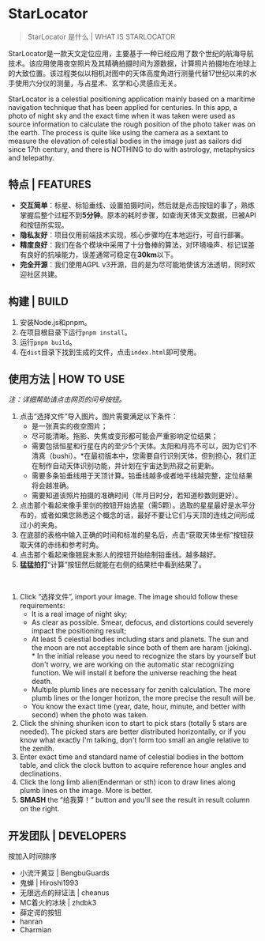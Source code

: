 # StarLocator

> StarLocator 是什么 | WHAT IS STARLOCATOR

StarLocator是一款天文定位应用，主要基于一种已经应用了数个世纪的航海导航技术。该应用使用夜空照片及其精确拍摄时间为源数据，计算照片拍摄地在地球上的大致位置。该过程类似以相机对图中的天体高度角进行测量代替17世纪以来的水手使用六分仪的测量，与占星术、玄学和心灵感应无关。

StarLocator is a celestial positioning application mainly based on a maritime navigation technique that has been applied
for centuries. In this app, a photo of night sky and the exact time when it was taken were used as source information to
calculate the rough position of the photo taker was on the earth. The process is quite like using the camera as a
sextant to measure the elevation of celestial bodies in the image just as sailors did since 17th century, and there is
NOTHING to do with astrology, metaphysics and telepathy.

## 特点 | FEATURES

- **交互简单**：标星、标铅垂线、设置拍摄时间，然后就是点击按钮的事了，熟练掌握后整个过程不到**5分钟**。原本的耗时步骤，如查询天体天文数据，已被API和按钮所实现。
- **隐私友好**：项目仅用前端技术实现，核心步骤均在本地运行，可自行部署。
- **精度良好**：我们在各个模块中采用了十分鲁棒的算法，对环境噪声、标记误差有良好的抗噪能力，误差通常可稳定在**30km**以下。
- **完全开源**：我们使用AGPL v3开源，目的是为尽可能地使该方法透明，同时欢迎社区共建。

## 构建 | BUILD

1. 安装Node.js和pnpm。
2. 在项目根目录下运行`pnpm install`。
3. 运行`pnpm build`。
4. 在`dist`目录下找到生成的文件，点击`index.html`即可使用。

## 使用方法 | HOW TO USE

*注：详细帮助请点击网页的问号按钮。*

1. 点击“选择文件”导入图片。图片需要满足以下条件：
    - 是一张真实的夜空图片；
    - 尽可能清晰。拖影、失焦或变形都可能会严重影响定位结果；
    - 需要包括恒星和行星在内的至少5个天体。太阳和月亮不可以，因为它们不清真（bushi）。*在最初版本中，您需要自行识别天体，但别担心，我们正在制作自动天体识别功能，并计划在宇宙达到热寂之前更新。
    - 需要多条铅垂线用于天顶计算。铅垂线越多或者地平线越完整，定位结果将会越准确。
    - 需要知道该照片拍摄的准确时间（年月日时分，若知道秒数则更好）。
2. 点击那个看起来像手里剑的按钮开始选星（需5颗）。选取的星星最好是水平分布的，或者如果您熟悉这个概念的话，最好不要让它们与天顶的连线之间形成过小的夹角。
3. 在底部的表格中输入正确的时间和标准的星名后，点击“获取天体坐标”按钮获取天体的赤纬和参考时角。
4. 点击那个看起来像翘屁末影人的按钮开始绘制铅垂线。越多越好。
5. **猛猛拍打**“计算”按钮然后就能在右侧的结果栏中看到结果了。

<br>

1. Click “选择文件”, import your image. The image should follow these requirements:
    - It is a real image of night sky;
    - As clear as possible. Smear, defocus, and distortions could severely impact the positioning result;
    - At least 5 celestial bodies including stars and planets. The sun and the moon are not acceptable since both of
      them are haram (joking). * In the initial release you need to recognize the stars by yourself but don't worry, we
      are working on the automatic star recognizing function. We will install it before the universe reaching the heat
      death.
    - Multiple plumb lines are necessary for zenith calculation. The more plumb lines or the longer horizon, the more
      precise the result will be.
    - You know the exact time (year, date, hour, minute, and better with second) when the photo was taken.
2. Click the shining shuriken icon to start to pick stars (totally 5 stars are needed). The picked stars are better
   distributed horizontally, or if you know what exactly I'm talking, don't form too small an angle relative to the
   zenith.
3. Enter exact time and standard name of celestial bodies in the bottom table, and click the clock button to acquire
   reference hour angles and declinations.
4. Click the long limb alien(Enderman or sth) icon to draw lines along plumb lines on the image. More is better.
5. **SMASH** the “给我算！” button and you'll see the result in result column on the right.

## 开发团队 | DEVELOPERS

按加入时间排序

- 小流汗黄豆 | BengbuGuards
- 鬼蝉 | Hiroshi1993
- 无限远点的辩证法 | cheanus
- MC着火的冰块 | zhdbk3
- 薛定谔的按钮
- hanran
- Charmian
